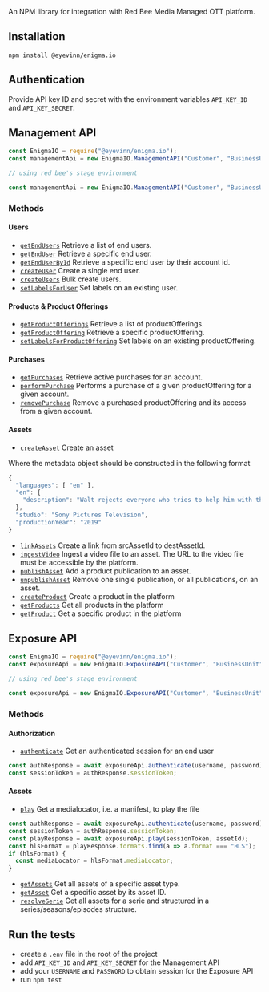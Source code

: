 An NPM library for integration with Red Bee Media Managed OTT platform.

## Installation

```
npm install @eyevinn/enigma.io
```

## Authentication

Provide API key ID and secret with the environment variables `API_KEY_ID` and `API_KEY_SECRET`.

## Management API

```js
const EnigmaIO = require("@eyevinn/enigma.io");
const managementApi = new EnigmaIO.ManagementAPI("Customer", "BusinessUnit");

// using red bee's stage environment

const managementApi = new EnigmaIO.ManagementAPI("Customer", "BusinessUnit", { environment: "stage"});
```

### Methods

#### Users

- [`getEndUsers`](src/api/mgmt.js#L45) Retrieve a list of end users.
- [`getEndUser`](src/api/mgmt.js#55) Retrieve a specific end user.
- [`getEndUserById`](src/api/mgmt.js#l64) Retrieve a specific end user by their account id.
- [`createUser`](src/api/mgmt.js#73) Create a single end user.
- [`createUsers`](src/api/mgmt.js#L85) Bulk create users.
- [`setLabelsForUser`](src/api/mgmt.js#L95) Set labels on an existing user.

#### Products & Product Offerings

- [`getProductOfferings`](src/api/mgmt.js#L107) Retrieve a list of productOfferings.
- [`getProductOffering`](src/api/mgmt.js#L120) Retrieve a specific productOffering.
- [`setLabelsForProductOffering`](src/api/mgmt.js#L129) Set labels on an existing productOffering.

#### Purchases

- [`getPurchases`](src/api/mgmt.js#L139) Retrieve active purchases for an account.
- [`performPurchase`](src/api/mgmt.js#L148) Performs a purchase of a given productOffering for a given account.
- [`removePurchase`](src/api/mgmt.js#L158) Remove a purchased productOffering and its access from a given account.

#### Assets

- [`createAsset`](src/api/mgmt.js#L167) Create an asset

Where the metadata object should be constructed in the following format
```js
{
  "languages": [ "en" ],
  "en": {
    "description": "Walt rejects everyone who tries to help him with the cancer. Jesse tries his best to create Walt's meth, with the help of an old friend."
  },
  "studio": "Sony Pictures Television",
  "productionYear": "2019"
}
```

- [`linkAssets`](src/api/mgmt.js#L178) Create a link from srcAssetId to destAssetId.
- [`ingestVideo`](src/api/mgmt.js#L189) Ingest a video file to an asset. The URL to the video file must be accessible by the platform.
- [`publishAsset`](src/api/mgmt.js#L200) Add a product publication to an asset.
- [`unpublishAsset`](src/api/mgmt.js#218) Remove one single publication, or all publications, on an asset.
- [`createProduct`](src/api/mgmt.js#237) Create a product in the platform
- [`getProducts`](src/api/mgmt.js#261) Get all products in the platform
- [`getProduct`](src/api/mgmt.js#270) Get a specific product in the platform

## Exposure API

```js
const EnigmaIO = require("@eyevinn/enigma.io");
const exposureApi = new EnigmaIO.ExposureAPI("Customer", "BusinessUnit");

// using red bee's stage environment

const exposureApi = new EnigmaIO.ExposureAPI("Customer", "BusinessUnit", { environment: "stage"});
```

### Methods

#### Authorization

- [`authenticate`](src/api/exposure.js#L28) Get an authenticated session for an end user

```js
const authResponse = await exposureApi.authenticate(username, password);
const sessionToken = authResponse.sessionToken;
```

#### Assets

- [`play`](src/api/exposure.js#L38) Get a medialocator, i.e. a manifest, to play the file

```js
const authResponse = await exposureApi.authenticate(username, password);
const sessionToken = authResponse.sessionToken;
const playResponse = await exposureApi.play(sessionToken, assetId);
const hlsFormat = playResponse.formats.find(a => a.format === "HLS");
if (hlsFormat) {
  const mediaLocator = hlsFormat.mediaLocator;
}
```

- [`getAssets`](src/api/exposure.js#L47) Get all assets of a specific asset type.
- [`getAsset`](src/api/exposure.js#L59) Get a specific asset by its asset ID.
- [`resolveSerie`](src/api/exposure.js#67) Get all assets for a serie and structured in a series/seasons/episodes structure.


## Run the tests

- create a `.env` file in the root of the project
- add `API_KEY_ID` and `API_KEY_SECRET` for the Management API
- add your `USERNAME` and `PASSWORD` to obtain session for the Exposure API
- run `npm test`
